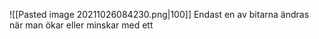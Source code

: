 ![[Pasted image 20211026084230.png|100]] Endast en av bitarna ändras när man ökar eller minskar med ett
